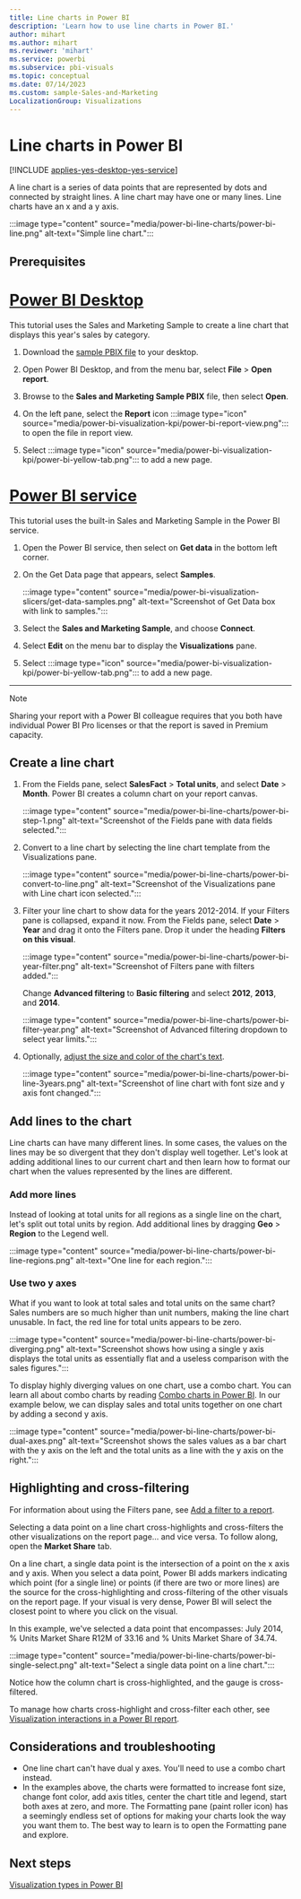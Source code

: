 ```yaml
---
title: Line charts in Power BI
description: 'Learn how to use line charts in Power BI.'
author: mihart
ms.author: mihart
ms.reviewer: 'mihart'
ms.service: powerbi
ms.subservice: pbi-visuals
ms.topic: conceptual
ms.date: 07/14/2023
ms.custom: sample-Sales-and-Marketing
LocalizationGroup: Visualizations
---
```


# Line charts in Power BI

[!INCLUDE [applies-yes-desktop-yes-service](../includes/applies-yes-desktop-yes-service.md)]

A line chart is a series of data points that are represented by dots and connected by straight lines. A line chart may have one or many lines. Line charts have an x and a y axis. 

:::image type="content" source="media/power-bi-line-charts/power-bi-line.png" alt-text="Simple line chart.":::

## Prerequisites

# [Power BI Desktop](#tab/powerbi-desktop)

This tutorial uses the Sales and Marketing Sample to create a line chart that displays this year's sales by category.

1. Download the [sample PBIX file](https://download.microsoft.com/download/9/7/6/9767913A-29DB-40CF-8944-9AC2BC940C53/Sales%20and%20Marketing%20Sample%20PBIX.pbix) to your desktop.

2. Open Power BI Desktop, and from the menu bar, select **File** > **Open report**.

3. Browse to the **Sales and Marketing Sample PBIX** file, then select **Open**.

4. On the left pane, select the **Report** icon :::image type="icon" source="media/power-bi-visualization-kpi/power-bi-report-view.png"::: to open the file in report view.
 
5. Select :::image type="icon" source="media/power-bi-visualization-kpi/power-bi-yellow-tab.png"::: to add a new page.

# [Power BI service](#tab/powerbi-service)

This tutorial uses the built-in Sales and Marketing Sample in the Power BI service.

1. Open the Power BI service, then select on **Get data** in the bottom left corner.

2. On the Get Data page that appears, select **Samples**.

   :::image type="content" source="media/power-bi-visualization-slicers/get-data-samples.png" alt-text="Screenshot of Get Data box with link to samples.":::

3. Select the **Sales and Marketing Sample**, and choose **Connect**.

4. Select **Edit** on the menu bar to display the **Visualizations** pane.

5. Select :::image type="icon" source="media/power-bi-visualization-kpi/power-bi-yellow-tab.png"::: to add a new page.

---

> [!NOTE]
> Sharing your report with a Power BI colleague requires that you both have individual Power BI Pro licenses or that the report is saved in Premium capacity.

## Create a line chart

1. From the Fields pane, select **SalesFact** \> **Total units**, and select **Date** > **Month**.  Power BI creates a column chart on your report canvas.

    :::image type="content" source="media/power-bi-line-charts/power-bi-step-1.png" alt-text="Screenshot of the Fields pane with data fields selected.":::

2. Convert to a line chart by selecting the line chart template from the Visualizations pane.

    :::image type="content" source="media/power-bi-line-charts/power-bi-convert-to-line.png" alt-text="Screenshot of the Visualizations pane with Line chart icon selected.":::

3. Filter your line chart to show data for the years 2012-2014. If your Filters pane is collapsed, expand it now. From the Fields pane, select **Date** \> **Year** and drag it onto the Filters pane. Drop it under the heading **Filters on this visual**. 

    :::image type="content" source="media/power-bi-line-charts/power-bi-year-filter.png" alt-text="Screenshot of Filters pane with filters added.":::

    Change **Advanced filtering** to **Basic filtering** and select **2012**, **2013**, and **2014**.

    :::image type="content" source="media/power-bi-line-charts/power-bi-filter-year.png" alt-text="Screenshot of Advanced filtering dropdown to select year limits.":::

4. Optionally, [adjust the size and color of the chart's text](power-bi-visualization-customize-title-background-and-legend.md). 

    :::image type="content" source="media/power-bi-line-charts/power-bi-line-3years.png" alt-text="Screenshot of line chart with font size and y axis font changed.":::

## Add lines to the chart

Line charts can have many different lines. In some cases, the values on the lines may be so divergent that they don't display well together. Let's look at adding additional lines to our current chart and then learn how to format our chart when the values represented by the lines are different. 

### Add more lines

Instead of looking at total units for all regions as a single line on the chart, let's split out total units by region. Add additional lines by dragging **Geo** > **Region** to the Legend well.

   :::image type="content" source="media/power-bi-line-charts/power-bi-line-regions.png" alt-text="One line for each region.":::

### Use two y axes

What if you want to look at total sales and total units on the same chart? Sales numbers are so much higher than unit numbers, making the line chart unusable. In fact, the red line for total units appears to be zero.

:::image type="content" source="media/power-bi-line-charts/power-bi-diverging.png" alt-text="Screenshot shows how using a single y axis displays the total units as essentially flat and a useless comparison with the sales figures.":::

To display highly diverging values on one chart, use a combo chart. You can learn all about combo charts by reading [Combo charts in Power BI](power-bi-visualization-combo-chart.md). In our example below, we can display sales and total units together on one chart by adding a second y axis. 

:::image type="content" source="media/power-bi-line-charts/power-bi-dual-axes.png" alt-text="Screenshot shows the sales values as a bar chart with the y axis on the left and the total units as a line with the y axis on the right.":::

## Highlighting and cross-filtering

For information about using the Filters pane, see [Add a filter to a report](../create-reports/power-bi-report-add-filter.md).

Selecting a data point on a line chart cross-highlights and cross-filters the other visualizations on the report page... and vice versa. To follow along, open the **Market Share** tab.  

On a line chart, a single data point is the intersection of a point on the x axis and y axis. When you select a data point, Power BI adds markers indicating which point (for a single line) or points (if there are two or more lines) are the source for the cross-highlighting and cross-filtering of the other visuals on the report page. If your visual is very dense, Power BI will select the closest point to where you click on the visual.

In this example, we've selected a data point that encompasses: July 2014, % Units Market Share R12M of 33.16 and % Units Market Share of 34.74.

:::image type="content" source="media/power-bi-line-charts/power-bi-single-select.png" alt-text="Select a single data point on a line chart.":::

Notice how the column chart is cross-highlighted, and the gauge is cross-filtered.

To manage how charts cross-highlight and cross-filter each other, see [Visualization interactions in a Power BI report](../create-reports/service-reports-visual-interactions.md).

## Considerations and troubleshooting

* One line chart can't have dual y axes. You'll need to use a combo chart instead.
* In the examples above, the charts were formatted to increase font size, change font color, add axis titles, center the chart title and legend, start both axes at zero, and more. The Formatting pane (paint roller icon) has a seemingly endless set of options for making your charts look the way you want them to. The best way to learn is to open the Formatting pane and explore.

## Next steps

[Visualization types in Power BI](power-bi-visualization-types-for-reports-and-q-and-a.md)





